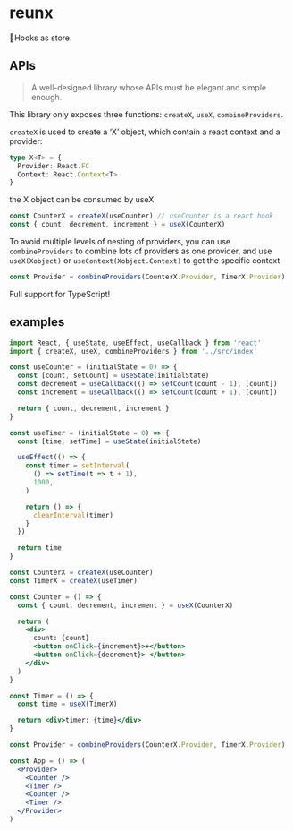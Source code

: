 # reunx

🐧Hooks as store.

## APIs

> A well-designed library whose APIs must be elegant and simple enough.

This library only exposes three functions: `createX`, `useX`, `combineProviders`.

`createX` is used to create a ‘X’ object, which contain a react context and a provider:

```ts
type X<T> = {
  Provider: React.FC
  Context: React.Context<T>
}
```

the X object can be consumed by useX:

```ts
const CounterX = createX(useCounter) // useCounter is a react hook
const { count, decrement, increment } = useX(CounterX)
```

To avoid multiple levels of nesting of providers, you can use `combineProviders` to combine lots of providers as one provider, and use `useX(Xobject)` or `useContext(Xobject.Context)` to get the specific context

```ts
const Provider = combineProviders(CounterX.Provider, TimerX.Provider)
```

Full support for TypeScript!

## examples

```jsx
import React, { useState, useEffect, useCallback } from 'react'
import { createX, useX, combineProviders } from '../src/index'

const useCounter = (initialState = 0) => {
  const [count, setCount] = useState(initialState)
  const decrement = useCallback(() => setCount(count - 1), [count])
  const increment = useCallback(() => setCount(count + 1), [count])

  return { count, decrement, increment }
}

const useTimer = (initialState = 0) => {
  const [time, setTime] = useState(initialState)

  useEffect(() => {
    const timer = setInterval(
      () => setTime(t => t + 1),
      1000,
    )

    return () => {
      clearInterval(timer)
    }
  })

  return time
}

const CounterX = createX(useCounter)
const TimerX = createX(useTimer)

const Counter = () => {
  const { count, decrement, increment } = useX(CounterX)

  return (
    <div>
      count: {count}
      <button onClick={increment}>+</button>
      <button onClick={decrement}>-</button>
    </div>
  )
}

const Timer = () => {
  const time = useX(TimerX)

  return <div>timer: {time}</div>
}

const Provider = combineProviders(CounterX.Provider, TimerX.Provider)

const App = () => (
  <Provider>
    <Counter />
    <Timer />
    <Counter />
    <Timer />
  </Provider>
)
```
